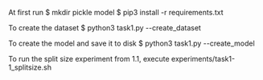 
<!-- TASK 1 -->
At first run
$ mkdir pickle model
$ pip3 install -r requirements.txt

To create the dataset
$ python3 task1.py --create_dataset

To create the model and save it to disk
$ python3 task1.py --create_model

To run the split size experiment from 1.1, execute experiments/task1-1_splitsize.sh
